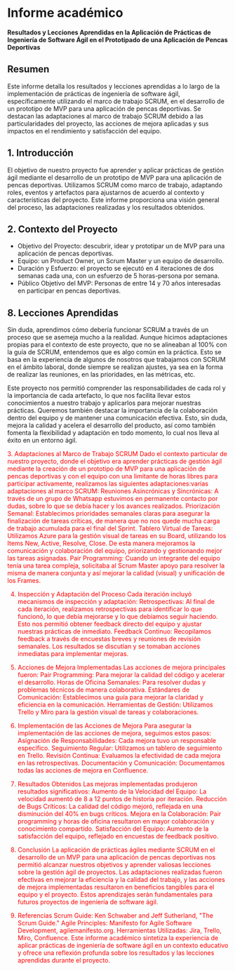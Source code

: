 # Informe académico

**Resultados y Lecciones Aprendidas en la Aplicación de Prácticas de Ingeniería de Software Ágil en el Prototipado de una Aplicación de Pencas Deportivas**

## Resumen

Este informe detalla los resultados y lecciones aprendidas a lo largo de la implementación de prácticas de ingeniería de software ágil, específicamente utilizando el marco de trabajo SCRUM, en el desarrollo de un prototipo de MVP para una aplicación de pencas deportivas. Se destacan las adaptaciones al marco de trabajo SCRUM debido a las particularidades del proyecto, las acciones de mejora aplicadas y sus impactos en el rendimiento y satisfacción del equipo.

## 1. Introducción
El objetivo de nuestro proyecto fue aprender y aplicar prácticas de gestión ágil mediante el desarrollo de un prototipo de MVP para una aplicación de pencas deportivas. Utilizamos SCRUM como marco de trabajo, adaptando roles, eventos y artefactos para ajustarnos de acuerdo al contexto y características del proyecto. Este informe proporciona una visión general del proceso, las adaptaciones realizadas y los resultados obtenidos.

## 2. Contexto del Proyecto
- Objetivo del Proyecto: descubrir, idear y prototipar un de MVP para una aplicación de pencas deportivas.
- Equipo: un Product Owner, un Scrum Master y un equipo de desarrollo.
- Duración y Esfuerzo: el proyecto se ejecutó en 4 iteraciones de dos semanas cada una, con un esfuerzo de 5 horas-persona por semana.
- Público Objetivo del MVP: Personas de entre 14 y 70 años interesadas en participar en pencas deportivas.


## 8. Lecciones Aprendidas
Sin duda, aprendimos cómo debería funcionar SCRUM a través de un proceso que se asemeja mucho a la realidad. Aunque hicimos adaptaciones propias para el contexto de este proyecto, que no se alineaban al 100% con la guía de SCRUM, entendemos que es algo común en la práctica. Esto se basa en la experiencia de algunos de nosotros que trabajamos con SCRUM en el ámbito laboral, donde siempre se realizan ajustes, ya sea en la forma de realizar las reuniones, en las prioridades, en las métricas, etc.

Este proyecto nos permitió comprender las responsabilidades de cada rol y la importancia de cada artefacto, lo que nos facilita llevar estos conocimientos a nuestro trabajo y aplicarlos para mejorar nuestras prácticas. Queremos también destacar la importancia de la colaboración dentro del equipo y de mantener una comunicación efectiva. Esto, sin duda, mejora la calidad y acelera el desarrollo del producto, así como también fomenta la flexibilidad y adaptación en todo momento, lo cual nos lleva al éxito en un entorno ágil.


<span style="color:red">
3. Adaptaciones al Marco de Trabajo SCRUM
Dado el contexto particular de nuestro proyecto, donde el objetivo era aprender prácticas de gestión ágil mediante la creación de un prototipo de MVP para una aplicación de pencas deportivas y con el equipo con una limitante de horas libres para participar activamente, realizamos las siguientes adaptaciones:varias adaptaciones al marco SCRUM:
Reuniones Asincrónicas y Sincrónicas: A través de un grupo de Whatsapp estuvimos en permanente contacto por dudas, sobre lo que se debía hacer y los avances realizados.
Priorización Semanal: Establecimos prioridades semanales claras para asegurar la finalización de tareas críticas, de manera que no nos quede mucha carga de trabajo acumulada para el final del Sprint.
Tablero Virtual de Tareas: Utilizamos Azure para la gestión visual de tareas en su Board, utilizando los Items New, Active, Resolve, Close. De esta manera mejoramos la comunicación y colaboración del equipo, priorizando y gestionando mejor las tareas asignadas. 
Pair Programming: Cuando un integrante del equipo tenía una tarea compleja, solicitaba al Scrum Master apoyo para resolver la misma de manera conjunta y así mejorar la calidad (visual) y unificación de los Frames.

  4. Inspección y Adaptación del Proceso
Cada iteración incluyó mecanismos de inspección y adaptación:
Retrospectivas: Al final de cada iteración, realizamos retrospectivas para identificar lo que funcionó, lo que debía mejorarse y lo que debíamos seguir haciendo. Esto nos permitió obtener feedback directo del equipo y ajustar nuestras prácticas de inmediato.
Feedback Continuo: Recopilamos feedback a través de encuestas breves y reuniones de revisión semanales. Los resultados se discutían y se tomaban acciones inmediatas para implementar mejoras.

5. Acciones de Mejora Implementadas
Las acciones de mejora principales fueron:
Pair Programming: Para mejorar la calidad del código y acelerar el desarrollo.
Horas de Oficina Semanales: Para resolver dudas y problemas técnicos de manera colaborativa.
Estándares de Comunicación: Establecimos una guía para mejorar la claridad y eficiencia en la comunicación.
Herramientas de Gestión: Utilizamos Trello y Miro para la gestión visual de tareas y colaboraciones.
6. Implementación de las Acciones de Mejora
Para asegurar la implementación de las acciones de mejora, seguimos estos pasos:
Asignación de Responsabilidades: Cada mejora tuvo un responsable específico.
Seguimiento Regular: Utilizamos un tablero de seguimiento en Trello.
Revisión Continua: Evaluamos la efectividad de cada mejora en las retrospectivas.
Documentación y Comunicación: Documentamos todas las acciones de mejora en Confluence.
7. Resultados Obtenidos
Las mejoras implementadas produjeron resultados significativos:
Aumento de la Velocidad del Equipo: La velocidad aumentó de 8 a 12 puntos de historia por iteración.
Reducción de Bugs Críticos: La calidad del código mejoró, reflejada en una disminución del 40% en bugs críticos.
Mejora en la Colaboración: Pair programming y horas de oficina resultaron en mayor colaboración y conocimiento compartido.
Satisfacción del Equipo: Aumento de la satisfacción del equipo, reflejado en encuestas de feedback positivo.
9. Conclusión
La aplicación de prácticas ágiles mediante SCRUM en el desarrollo de un MVP para una aplicación de pencas deportivas nos permitió alcanzar nuestros objetivos y aprender valiosas lecciones sobre la gestión ágil de proyectos. Las adaptaciones realizadas fueron efectivas en mejorar la eficiencia y la calidad del trabajo, y las acciones de mejora implementadas resultaron en beneficios tangibles para el equipo y el proyecto. Estos aprendizajes serán fundamentales para futuros proyectos de ingeniería de software ágil.
10. Referencias
Scrum Guide: Ken Schwaber and Jeff Sutherland, "The Scrum Guide."
Agile Principles: Manifesto for Agile Software Development, agilemanifesto.org.
Herramientas Utilizadas: Jira, Trello, Miro, Confluence.
Este informe académico sintetiza la experiencia de aplicar prácticas de ingeniería de software ágil en un contexto educativo y ofrece una reflexión profunda sobre los resultados y las lecciones aprendidas durante el proyecto.

</span>
